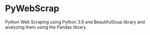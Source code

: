 # PyWebScrap
Python Web Scraping using Python 3.6 and BeautifulSoup library and analyzing them using the Pandas library.
